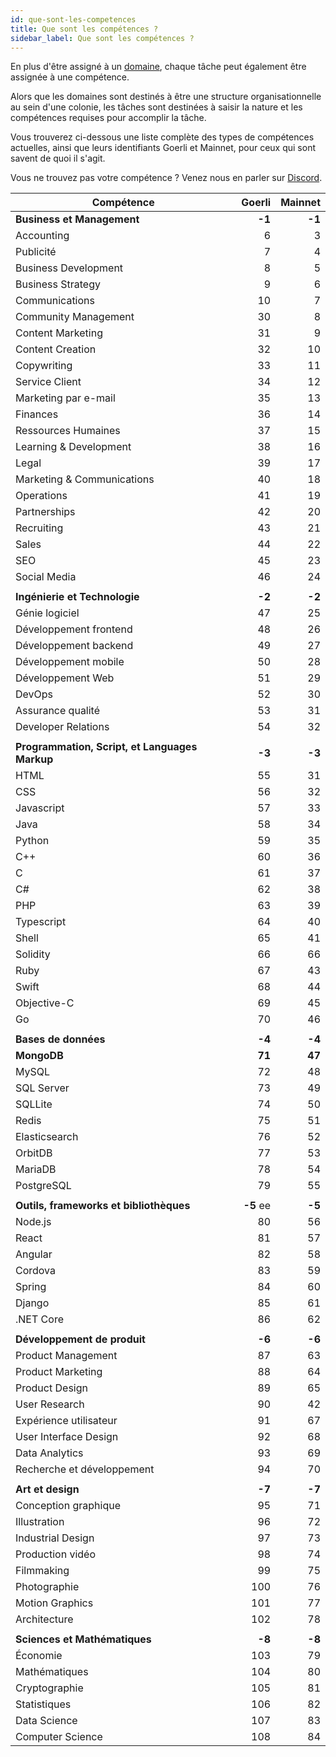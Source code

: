 ```yaml
---
id: que-sont-les-competences
title: Que sont les compétences ?
sidebar_label: Que sont les compétences ?
---
```


En plus d'être assigné à un [domaine](que-sont-les-domaines.md), chaque tâche peut également être assignée à une compétence.

Alors que les domaines sont destinés à être une structure organisationnelle au sein d'une colonie, les tâches sont destinées à saisir la nature et les compétences requises pour accomplir la tâche.

Vous trouverez ci-dessous une liste complète des types de compétences actuelles, ainsi que leurs identifiants Goerli et Mainnet, pour ceux qui sont savent de quoi il s'agit.

Vous ne trouvez pas votre compétence ? Venez nous en parler sur [Discord](clny.io/discord).

| Compétence                                     |    Goerli | Mainnet |
| ---------------------------------------------- | ---------:| -------:|
| **Business et Management**                     |    **-1** |  **-1** |
| Accounting                                     |         6 |       3 |
| Publicité                                      |         7 |       4 |
| Business Development                           |         8 |       5 |
| Business Strategy                              |         9 |       6 |
| Communications                                 |        10 |       7 |
| Community Management                           |        30 |       8 |
| Content Marketing                              |        31 |       9 |
| Content Creation                               |        32 |      10 |
| Copywriting                                    |        33 |      11 |
| Service Client                                 |        34 |      12 |
| Marketing par e-mail                           |        35 |      13 |
| Finances                                       |        36 |      14 |
| Ressources Humaines                            |        37 |      15 |
| Learning & Development                         |        38 |      16 |
| Legal                                          |        39 |      17 |
| Marketing & Communications                     |        40 |      18 |
| Operations                                     |        41 |      19 |
| Partnerships                                   |        42 |      20 |
| Recruiting                                     |        43 |      21 |
| Sales                                          |        44 |      22 |
| SEO                                            |        45 |      23 |
| Social Media                                   |        46 |      24 |
|                                                |           |         |
| **Ingénierie et Technologie**                  |    **-2** |  **-2** |
| Génie logiciel                                 |        47 |      25 |
| Développement frontend                         |        48 |      26 |
| Développement backend                          |        49 |      27 |
| Développement mobile                           |        50 |      28 |
| Développement Web                              |        51 |      29 |
| DevOps                                         |        52 |      30 |
| Assurance qualité                              |        53 |      31 |
| Developer Relations                            |        54 |      32 |
|                                                |           |         |
| **Programmation, Script, et Languages Markup** |    **-3** |  **-3** |
| HTML                                           |        55 |      31 |
| CSS                                            |        56 |      32 |
| Javascript                                     |        57 |      33 |
| Java                                           |        58 |      34 |
| Python                                         |        59 |      35 |
| C++                                            |        60 |      36 |
| C                                              |        61 |      37 |
| C#                                             |        62 |      38 |
| PHP                                            |        63 |      39 |
| Typescript                                     |        64 |      40 |
| Shell                                          |        65 |      41 |
| Solidity                                       |        66 |      66 |
| Ruby                                           |        67 |      43 |
| Swift                                          |        68 |      44 |
| Objective-C                                    |        69 |      45 |
| Go                                             |        70 |      46 |
|                                                |           |         |
| **Bases de données**                           |    **-4** |  **-4** |
| **MongoDB**                                    |    **71** |  **47** |
| MySQL                                          |        72 |      48 |
| SQL Server                                     |        73 |      49 |
| SQLLite                                        |        74 |      50 |
| Redis                                          |        75 |      51 |
| Elasticsearch                                  |        76 |      52 |
| OrbitDB                                        |        77 |      53 |
| MariaDB                                        |        78 |      54 |
| PostgreSQL                                     |        79 |      55 |
|                                                |           |         |
| **Outils, frameworks et bibliothèques**        | **-5** ee |  **-5** |
| Node.js                                        |        80 |      56 |
| React                                          |        81 |      57 |
| Angular                                        |        82 |      58 |
| Cordova                                        |        83 |      59 |
| Spring                                         |        84 |      60 |
| Django                                         |        85 |      61 |
| .NET Core                                      |        86 |      62 |
|                                                |           |         |
| **Développement de produit**                   |    **-6** |  **-6** |
| Product Management                             |        87 |      63 |
| Product Marketing                              |        88 |      64 |
| Product Design                                 |        89 |      65 |
| User Research                                  |        90 |      42 |
| Expérience utilisateur                         |        91 |      67 |
| User Interface Design                          |        92 |      68 |
| Data Analytics                                 |        93 |      69 |
| Recherche et développement                     |        94 |      70 |
|                                                |           |         |
| **Art et design**                              |    **-7** |  **-7** |
| Conception graphique                           |        95 |      71 |
| Illustration                                   |        96 |      72 |
| Industrial Design                              |        97 |      73 |
| Production vidéo                               |        98 |      74 |
| Filmmaking                                     |        99 |      75 |
| Photographie                                   |       100 |      76 |
| Motion Graphics                                |       101 |      77 |
| Architecture                                   |       102 |      78 |
|                                                |           |         |
| **Sciences et Mathématiques**                  |    **-8** |  **-8** |
| Économie                                       |       103 |      79 |
| Mathématiques                                  |       104 |      80 |
| Cryptographie                                  |       105 |      81 |
| Statistiques                                   |       106 |      82 |
| Data Science                                   |       107 |      83 |
| Computer Science                               |       108 |      84 |
